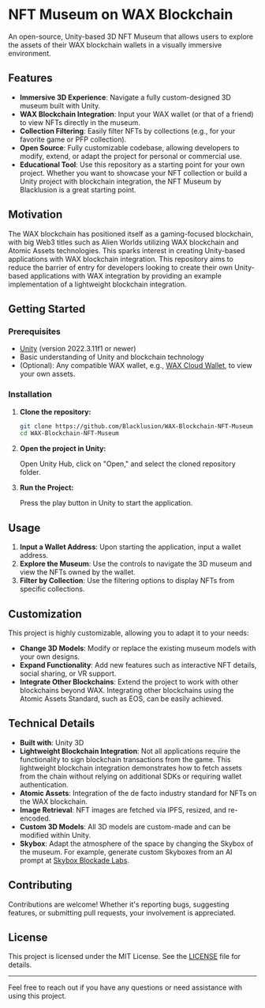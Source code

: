 # NFT Museum on WAX Blockchain

An open-source, Unity-based 3D NFT Museum that allows users to explore the assets of their WAX blockchain wallets in a visually immersive environment.

## Features

- **Immersive 3D Experience**: Navigate a fully custom-designed 3D museum built with Unity.
- **WAX Blockchain Integration**: Input your WAX wallet (or that of a friend) to view NFTs directly in the museum.
- **Collection Filtering**: Easily filter NFTs by collections (e.g., for your favorite game or PFP collection).
- **Open Source**: Fully customizable codebase, allowing developers to modify, extend, or adapt the project for personal or commercial use.
- **Educational Tool**: Use this repository as a starting point for your own project. Whether you want to showcase your NFT collection or build a Unity project with blockchain integration, the NFT Museum by Blacklusion is a great starting point.

## Motivation

The WAX blockchain has positioned itself as a gaming-focused blockchain, with big Web3 titles such as Alien Worlds utilizing WAX blockchain and Atomic Assets technologies. This sparks interest in creating Unity-based applications with WAX blockchain integration. This repository aims to reduce the barrier of entry for developers looking to create their own Unity-based applications with WAX integration by providing an example implementation of a lightweight blockchain integration.

## Getting Started

### Prerequisites

- [Unity](https://unity.com/) (version 2022.3.11f1 or newer)
- Basic understanding of Unity and blockchain technology
- (Optional): Any compatible WAX wallet, e.g., [WAX Cloud Wallet](https://wallet.wax.io/), to view your own assets.

### Installation

1. **Clone the repository:**

    ```bash
    git clone https://github.com/Blacklusion/WAX-Blockchain-NFT-Museum
    cd WAX-Blockchain-NFT-Museum
    ```

2. **Open the project in Unity:**

    Open Unity Hub, click on "Open," and select the cloned repository folder.

3. **Run the Project:**

    Press the play button in Unity to start the application.

## Usage

1. **Input a Wallet Address**: Upon starting the application, input a wallet address.
2. **Explore the Museum**: Use the controls to navigate the 3D museum and view the NFTs owned by the wallet.
3. **Filter by Collection**: Use the filtering options to display NFTs from specific collections.

## Customization

This project is highly customizable, allowing you to adapt it to your needs:

- **Change 3D Models**: Modify or replace the existing museum models with your own designs.
- **Expand Functionality**: Add new features such as interactive NFT details, social sharing, or VR support.
- **Integrate Other Blockchains**: Extend the project to work with other blockchains beyond WAX. Integrating other blockchains using the Atomic Assets Standard, such as EOS, can be easily achieved.

## Technical Details

- **Built with**: Unity 3D
- **Lightweight Blockchain Integration**: Not all applications require the functionality to sign blockchain transactions from the game. This lightweight blockchain integration demonstrates how to fetch assets from the chain without relying on additional SDKs or requiring wallet authentication.
- **Atomic Assets**: Integration of the de facto industry standard for NFTs on the WAX blockchain.
- **Image Retrieval**: NFT images are fetched via IPFS, resized, and re-encoded.
- **Custom 3D Models**: All 3D models are custom-made and can be modified within Unity.
- **Skybox**: Adapt the atmosphere of the space by changing the Skybox of the museum. For example, generate custom Skyboxes from an AI prompt at [Skybox Blockade Labs](https://skybox.blockadelabs.com/).

## Contributing

Contributions are welcome! Whether it's reporting bugs, suggesting features, or submitting pull requests, your involvement is appreciated.

## License

This project is licensed under the MIT License. See the [LICENSE](link_to_license_file) file for details.

---

Feel free to reach out if you have any questions or need assistance with using this project.
